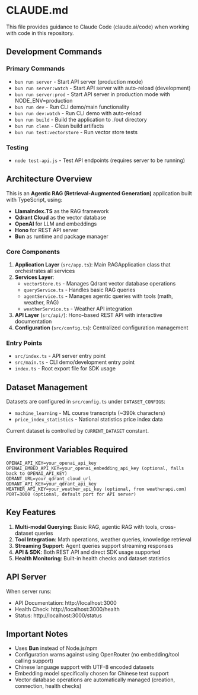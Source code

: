 # CLAUDE.md

This file provides guidance to Claude Code (claude.ai/code) when working with code in this repository.

## Development Commands

### Primary Commands
- `bun run server` - Start API server (production mode)
- `bun run server:watch` - Start API server with auto-reload (development)
- `bun run server:prod` - Start API server in production mode with NODE_ENV=production
- `bun run dev` - Run CLI demo/main functionality
- `bun run dev:watch` - Run CLI demo with auto-reload
- `bun run build` - Build the application to ./out directory
- `bun run clean` - Clean build artifacts
- `bun run test:vectorstore` - Run vector store tests

### Testing
- `node test-api.js` - Test API endpoints (requires server to be running)

## Architecture Overview

This is an **Agentic RAG (Retrieval-Augmented Generation)** application built with TypeScript, using:
- **LlamaIndex.TS** as the RAG framework
- **Qdrant Cloud** as the vector database
- **OpenAI** for LLM and embeddings
- **Hono** for REST API server
- **Bun** as runtime and package manager

### Core Components

1. **Application Layer** (`src/app.ts`): Main RAGApplication class that orchestrates all services
2. **Services Layer**:
   - `vectorStore.ts` - Manages Qdrant vector database operations
   - `queryService.ts` - Handles basic RAG queries
   - `agentService.ts` - Manages agentic queries with tools (math, weather, RAG)
   - `weatherService.ts` - Weather API integration
3. **API Layer** (`src/api/`): Hono-based REST API with interactive documentation
4. **Configuration** (`src/config.ts`): Centralized configuration management

### Entry Points
- `src/index.ts` - API server entry point
- `src/main.ts` - CLI demo/development entry point
- `index.ts` - Root export file for SDK usage

## Dataset Management

Datasets are configured in `src/config.ts` under `DATASET_CONFIGS`:
- `machine_learning` - ML course transcripts (~390k characters)
- `price_index_statistics` - National statistics price index data

Current dataset is controlled by `CURRENT_DATASET` constant.

## Environment Variables Required

```
OPENAI_API_KEY=your_openai_api_key
OPENAI_EMBED_API_KEY=your_openai_embedding_api_key (optional, falls back to OPENAI_API_KEY)
QDRANT_URL=your_qdrant_cloud_url
QDRANT_API_KEY=your_qdrant_api_key
WEATHER_API_KEY=your_weather_api_key (optional, from weatherapi.com)
PORT=3000 (optional, default port for API server)
```

## Key Features

1. **Multi-modal Querying**: Basic RAG, agentic RAG with tools, cross-dataset queries
2. **Tool Integration**: Math operations, weather queries, knowledge retrieval
3. **Streaming Support**: Agent queries support streaming responses
4. **API & SDK**: Both REST API and direct SDK usage supported
5. **Health Monitoring**: Built-in health checks and dataset statistics

## API Server

When server runs:
- API Documentation: http://localhost:3000
- Health Check: http://localhost:3000/health  
- Status: http://localhost:3000/status

## Important Notes

- Uses **Bun** instead of Node.js/npm
- Configuration warns against using OpenRouter (no embedding/tool calling support)
- Chinese language support with UTF-8 encoded datasets
- Embedding model specifically chosen for Chinese text support
- Vector database operations are automatically managed (creation, connection, health checks)